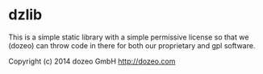 # dzlib
This is a simple static library with a simple permissive license so that we (dozeo) can throw code in there for both our proprietary and gpl software.

Copyright (c) 2014 dozeo GmbH
http://dozeo.com